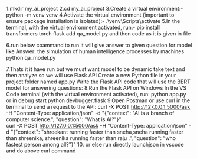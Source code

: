 1.mkdir my_ai_project
2.cd my_ai_project
3.Create a virtual environment:-
	python -m venv venv
4.Activate the virtual environment (important to ensure package installation is isolated):-
	.\venv\Scripts\activate
5.In the terminal, with the virtual environment activated, run:-
	pip install transformers torch flask
	add qa_model.py and then code as it is given in file 

6.run below coammand to run it will give answer to given question for model like Answer: the simulation of human intelligence processes by machines
	python qa_model.py 
 
7.Thats it it have run but we must want model to be dynamic take text and then analyze  so we will use Flask API
	Create a new Python file in your project folder named app.py
	Write the Flask API code that will use the BERT model for answering questions:
8.Run the Flask API on Windows
	In the VS Code terminal (with the virtual environment activated), run:
	python app.py	or in debug start python devbugger:flask
9.Open Postman or use curl in the terminal to send a request to the API:
	curl -X POST http://127.0.0.1:5000/ask -H "Content-Type: application/json" -d "{\"context\": \"AI is a branch of computer science.\", \"question\": \"What is AI?\"}"			
	curl -X POST http://127.0.0.1:5000/ask -H "Content-Type: application/json" -d "{\"context\": \"shreekant running faster than sneha,sneha running faster than shreenika, shreenika running faster than raju .\", \"question\": \"who fastest person among all?\"}"
10. or else run directly launchjson in vscode and do above curl command 